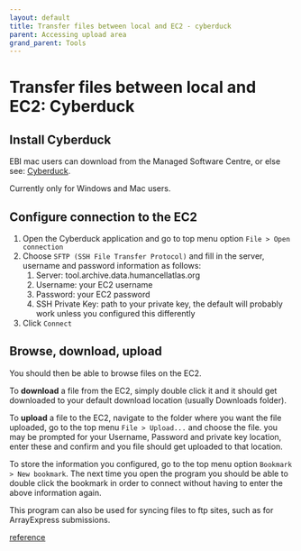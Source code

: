 ```yaml
---
layout: default
title: Transfer files between local and EC2 - cyberduck
parent: Accessing upload area
grand_parent: Tools
---
```

# Transfer files between local and EC2: Cyberduck

## Install Cyberduck

EBI mac users can download from the Managed Software Centre, or else see: [Cyberduck](https://cyberduck.io/download/).

Currently only for Windows and Mac users.

## Configure connection to the EC2

1. Open the Cyberduck application and go to top menu option `File > Open connection`
1. Choose `SFTP (SSH File Transfer Protocol)` and fill in the server, username and password information as follows:
    1. Server: tool.archive.data.humancellatlas.org
    1. Username: your EC2 username
    1. Password: your EC2 password
    1. SSH Private Key: path to your private key, the default will probably work unless you configured this differently  
1. Click `Connect`

## Browse, download, upload

You should then be able to browse files on the EC2. 

To **download** a file from the EC2, simply double click it and it should get downloaded to your default download location (usually Downloads folder).

To **upload** a file to the EC2, navigate to the folder where you want the file uploaded, go to the top menu `File > Upload...` and choose the file. you may be prompted for your Username, Password and private key location, enter these and confirm and you file should get uploaded to that location.

To store the information you configured, go to the top menu option `Bookmark > New bookmark`. The next time you open the program you should be able to double click the bookmark in order to connect without having to enter the above information again.

This program can also be used for syncing files to ftp sites, such as for ArrayExpress submissions.

[reference](http://www.brianhoshi.com/blog/how-to-ftp-into-your-ec2-instance-with-cyberduck/)